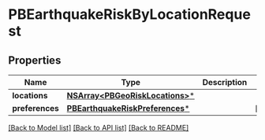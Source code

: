 # PBEarthquakeRiskByLocationRequest

## Properties
Name | Type | Description | Notes
------------ | ------------- | ------------- | -------------
**locations** | [**NSArray&lt;PBGeoRiskLocations&gt;***](PBGeoRiskLocations.md) |  | 
**preferences** | [**PBEarthquakeRiskPreferences***](PBEarthquakeRiskPreferences.md) |  | [optional] 

[[Back to Model list]](../README.md#documentation-for-models) [[Back to API list]](../README.md#documentation-for-api-endpoints) [[Back to README]](../README.md)


